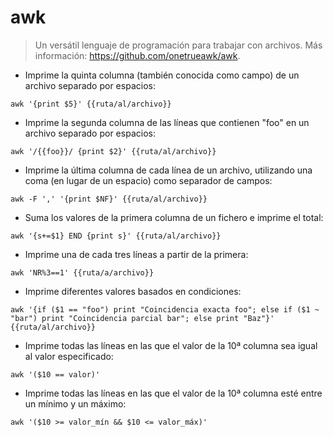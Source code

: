# awk

> Un versátil lenguaje de programación para trabajar con archivos.
> Más información: <https://github.com/onetrueawk/awk>.

- Imprime la quinta columna (también conocida como campo) de un archivo separado por espacios:

`awk '{print $5}' {{ruta/al/archivo}}`

- Imprime la segunda columna de las líneas que contienen "foo" en un archivo separado por espacios:

`awk '/{{foo}}/ {print $2}' {{ruta/al/archivo}}`

- Imprime la última columna de cada línea de un archivo, utilizando una coma (en lugar de un espacio) como separador de campos:

`awk -F ',' '{print $NF}' {{ruta/al/archivo}}`

- Suma los valores de la primera columna de un fichero e imprime el total:

`awk '{s+=$1} END {print s}' {{ruta/al/archivo}}`

- Imprime una de cada tres líneas a partir de la primera:

`awk 'NR%3==1' {{ruta/a/archivo}}`

- Imprime diferentes valores basados en condiciones:

`awk '{if ($1 == "foo") print "Coincidencia exacta foo"; else if ($1 ~ "bar") print "Coincidencia parcial bar"; else print "Baz"}' {{ruta/al/archivo}}`

- Imprime todas las líneas en las que el valor de la 10ª columna sea igual al valor especificado:

`awk '($10 == valor)'`

- Imprime todas las líneas en las que el valor de la 10ª columna esté entre un mínimo y un máximo:

`awk '($10 >= valor_mín && $10 <= valor_máx)'`
